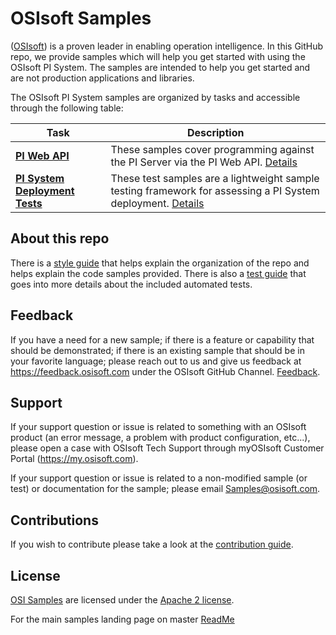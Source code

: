 # OSIsoft Samples
([OSIsoft](https://www.osisoft.com/)) is a proven leader in enabling operation intelligence.  In this GitHub repo, we provide samples which will help you get started with using the OSIsoft PI System.  The samples are intended to help you get started and are not production applications and libraries.


The OSIsoft PI System samples are organized by tasks and accessible through the following table:

Task|Description
----|-----------  
**<a href="piwebapi_samples/">PI Web API</a>**  | These samples cover programming against the PI Server via the PI Web API. <a href="piwebapi_samples/">Details</a>  
**<a href="PI-System-Deployment-Tests/">PI System Deployment Tests</a>**  | These test samples are a lightweight sample testing framework for assessing a PI System deployment. <a href="PI-System-Deployment-Tests/">Details</a>  



## About this repo

There is a [style guide](StyleGuide.md) that helps explain the organization of the repo and helps explain the code samples provided.  There is also a [test guide](test_guide.md) that goes into more details about the included automated tests.
 
## Feedback

If you have a need for a new sample; if there is a feature or capability that should be demonstrated; if there is an existing sample that should be in your favorite language; please reach out to us and give us feedback at https://feedback.osisoft.com under the OSIsoft GitHub Channel.  [Feedback](https://feedback.osisoft.com/forums/922279-osisoft-github).   
 
## Support

If your support question or issue is related to something with an OSIsoft product (an error message, a problem with product configuration, etc...), please open a case with OSIsoft Tech Support through myOSIsoft Customer Portal  (https://my.osisoft.com).

If your support question or issue is related to a non-modified sample (or test) or documentation for the sample; please email Samples@osisoft.com.

## Contributions

If you wish to contribute please take a look at the [contribution guide](CONTRIBUTING.md).

## License

[OSI Samples](https://github.com/osisoft/OSI-Samples) are licensed under the [Apache 2 license](LICENSE.md).



For the main samples landing page on master [ReadMe](https://github.com/osisoft/OSI-Samples)